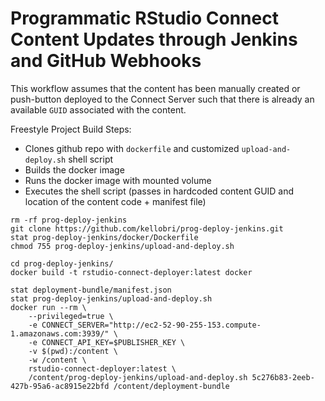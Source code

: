 # Programmatic RStudio Connect Content Updates through Jenkins and GitHub Webhooks

This workflow assumes that the content has been manually created or push-button deployed to the Connect Server such that there is already an available `GUID` associated with the content.

Freestyle Project Build Steps:

- Clones github repo with `dockerfile` and customized `upload-and-deploy.sh` shell script
- Builds the docker image
- Runs the docker image with mounted volume
- Executes the shell script (passes in hardcoded content GUID and location of the content code + manifest file)

```
rm -rf prog-deploy-jenkins
git clone https://github.com/kellobri/prog-deploy-jenkins.git
stat prog-deploy-jenkins/docker/Dockerfile
chmod 755 prog-deploy-jenkins/upload-and-deploy.sh

cd prog-deploy-jenkins/
docker build -t rstudio-connect-deployer:latest docker

stat deployment-bundle/manifest.json
stat prog-deploy-jenkins/upload-and-deploy.sh
docker run --rm \
	--privileged=true \
    -e CONNECT_SERVER="http://ec2-52-90-255-153.compute-1.amazonaws.com:3939/" \
    -e CONNECT_API_KEY=$PUBLISHER_KEY \
    -v $(pwd):/content \
    -w /content \
    rstudio-connect-deployer:latest \
    /content/prog-deploy-jenkins/upload-and-deploy.sh 5c276b83-2eeb-427b-95a6-ac8915e22bfd /content/deployment-bundle
```
